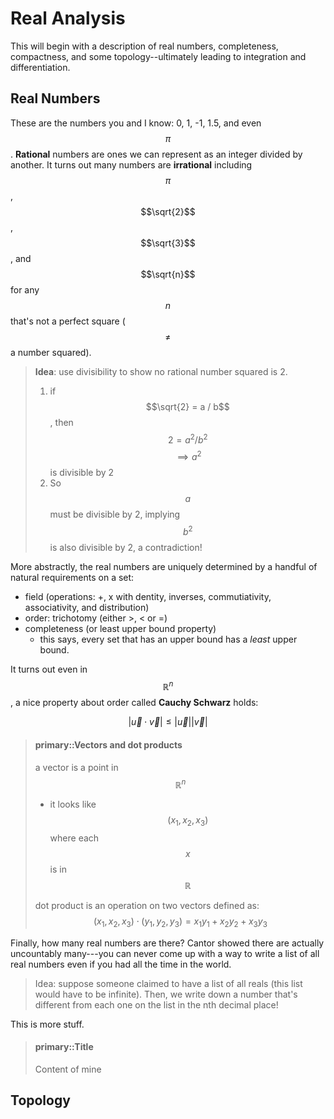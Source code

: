 # Real Analysis

This will begin with a description of real numbers, completeness, compactness, and some topology--ultimately leading to integration and differentiation. 

## Real Numbers

These are the numbers you and I know: 0, 1, -1, 1.5, and even $$\pi$$. 
**Rational** numbers are ones we can represent as an integer divided by another.
It turns out many numbers are **irrational** including $$\pi$$, $$\sqrt{2}$$, $$\sqrt{3}$$, and $$\sqrt{n}$$ for
any $$n$$ that's not a perfect square ($$\neq$$ a number squared). 

> **Idea**: use divisibility to show no rational number squared is 2. 
>
>  1. if $$\sqrt{2} = a / b$$, then $$ 2 = a^2 / b^2$$ $$\implies a^2$$ is divisible by 2 
>  2. So $$a$$ must be divisible by 2, implying $$b^2$$ is also divisible by 2, a contradiction!

More abstractly, the real numbers are uniquely determined by a handful of natural requirements on a set:
* field (operations: +, x with dentity, inverses, commutiativity, associativity, and distribution)
* order: trichotomy (either >, < or =)
* completeness (or least upper bound property)
  * this says, every set that has an upper bound has a *least* upper bound.

It turns out even in $$\mathbb{R}^n$$, a nice property about order called **Cauchy Schwarz** holds:

$$
|\vec{u} \cdot \vec{v} | 
\leq 
|\vec{u}| | \vec{v} | 
$$


> #### primary::Vectors and dot products
>
> a vector is a point in $$\mathbb{R}^n$$
> * it looks like $$(x_1, x_2, x_3)$$ where each $$x$$ is in $$\mathbb{R}$$
> 
> dot product is an operation on two vectors defined as:
> $$(x_1, x_2, x_3) \cdot (y_1, y_2, y_3) = x_1y_1 + x_2y_2 + x_3y_3$$

Finally, how many real numbers are there? 
Cantor showed there are actually uncountably many---you can never come up with a way to write a list of all real numbers even if you had all the time in the world.
> Idea: suppose someone claimed to have a list of all reals (this list would have to be infinite). Then, we write down a number that's different from each one on the list in the nth decimal place!

This is more stuff. 

> #### primary::Title
>
> Content of mine

## Topology
